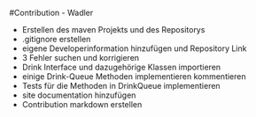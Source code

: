 #Contribution - Wadler
- Erstellen des maven Projekts und des Repositorys
- .gitignore erstellen
- eigene Developerinformation hinzufügen und Repository Link
- 3 Fehler suchen und korrigieren
- Drink Interface und dazugehörige Klassen importieren
- einige Drink-Queue Methoden implementieren kommentieren 
- Tests für die Methoden in DrinkQueue implementieren
- site documentation hinzufügen
- Contribution markdown erstellen